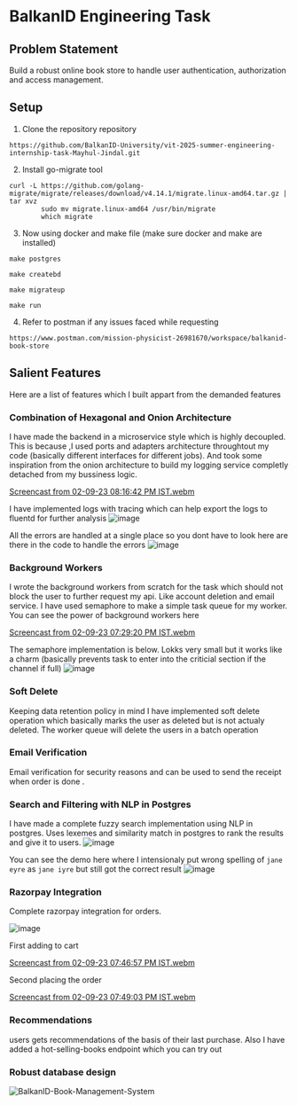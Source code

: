 # BalkanID Engineering Task

## Problem Statement
Build a robust online book store to handle user authentication, authorization and access management.

## Setup

1. Clone the repository repository
```
https://github.com/BalkanID-University/vit-2025-summer-engineering-internship-task-Mayhul-Jindal.git
```

2. Install go-migrate tool
```
curl -L https://github.com/golang-migrate/migrate/releases/download/v4.14.1/migrate.linux-amd64.tar.gz | tar xvz
        sudo mv migrate.linux-amd64 /usr/bin/migrate
        which migrate
```

3. Now using docker and make file (make sure docker and make are installed)
```
make postgres
```
```
make createbd
```
```
make migrateup
```
```
make run
```

4. Refer to postman if any issues faced while requesting
```
https://www.postman.com/mission-physicist-26981670/workspace/balkanid-book-store
```

## Salient Features
Here are a list of features which I built appart from the demanded features

### Combination of Hexagonal and Onion Architecture
I have made the backend in a microservice style which is highly decoupled. This is because ,I used ports and adapters architecture throughtout my code (basically different interfaces for different jobs). And took some inspiration from the onion architecture to build my logging service completly detached from my bussiness logic. 

[Screencast from 02-09-23 08:16:42 PM IST.webm](https://github.com/BalkanID-University/vit-2025-summer-engineering-internship-task-Mayhul-Jindal/assets/95216160/81555b0c-c800-4506-bfa4-a52abc393144)


I have implemented logs with tracing which can help export the logs to fluentd for further analysis
![image](https://github.com/BalkanID-University/vit-2025-summer-engineering-internship-task-Mayhul-Jindal/assets/95216160/47677e88-2ac1-4bc0-a6e2-bd2368df247f)

All the errors are handled at a single place so you dont have to look here are there in the code to handle the errors
![image](https://github.com/BalkanID-University/vit-2025-summer-engineering-internship-task-Mayhul-Jindal/assets/95216160/38e7745e-37e5-45d6-b94e-e60d302d4754)

### Background Workers
I wrote the background workers from scratch for the task which should not block the user to further request my api. Like account deletion and email service. I have used semaphore to make a simple task queue for my worker. You can see the power of background workers here

[Screencast from 02-09-23 07:29:20 PM IST.webm](https://github.com/BalkanID-University/vit-2025-summer-engineering-internship-task-Mayhul-Jindal/assets/95216160/2f64e370-73e7-4ca1-af2b-faa479bb9ba9)

The semaphore implementation is below. Lokks very small but it works like a charm (basically prevents task to enter into the criticial section if the channel if full)
![image](https://github.com/BalkanID-University/vit-2025-summer-engineering-internship-task-Mayhul-Jindal/assets/95216160/ad8e67c6-6114-48c8-82dd-bb285fcd6bf5)



### Soft Delete
Keeping data retention policy in mind I have implemented soft delete operation which basically marks the user as deleted but is not actualy deleted. The worker queue will delete the users in a batch operation

### Email Verification
Email verification for security reasons and can be used to send the receipt when order is done .

### Search and Filtering with NLP in Postgres 
I have made a complete fuzzy search implementation using NLP in postgres. Uses lexemes and similarity match in postgres to rank the results and give it to users. 
![image](https://github.com/BalkanID-University/vit-2025-summer-engineering-internship-task-Mayhul-Jindal/assets/95216160/e139a29f-db1a-47b1-8909-94ebb250ba33)

You can see the demo here where I intensionaly put wrong spelling of `jane eyre` as `jane iyre` but still got the correct result
![image](https://github.com/BalkanID-University/vit-2025-summer-engineering-internship-task-Mayhul-Jindal/assets/95216160/619a95b6-b54d-4e4a-8643-0ab7bfe5440e)

### Razorpay Integration
Complete razorpay integration for orders.

![image](https://github.com/BalkanID-University/vit-2025-summer-engineering-internship-task-Mayhul-Jindal/assets/95216160/1f3f6136-2b28-4a87-806c-7b0070f881f7)

First adding to cart

[Screencast from 02-09-23 07:46:57 PM IST.webm](https://github.com/BalkanID-University/vit-2025-summer-engineering-internship-task-Mayhul-Jindal/assets/95216160/5d568f94-29e4-43e2-baa2-a373e7ebcd66)

Second placing the order

[Screencast from 02-09-23 07:49:03 PM IST.webm](https://github.com/BalkanID-University/vit-2025-summer-engineering-internship-task-Mayhul-Jindal/assets/95216160/47c3a84a-e0f4-4ae0-9fc5-939ef10e993d)


### Recommendations
users gets recommendations of the basis of their last purchase. Also I have added a hot-selling-books endpoint which you can try out

### Robust database design
![BalkanID-Book-Management-System](https://github.com/BalkanID-University/vit-2025-summer-engineering-internship-task-Mayhul-Jindal/assets/95216160/766f3b3f-f1ee-4eee-af3c-396f849225a8)
